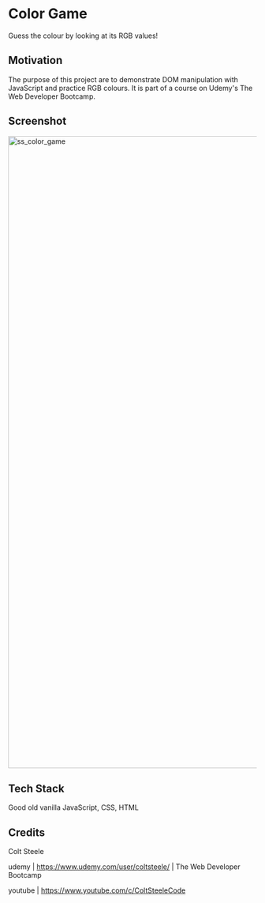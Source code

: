 # Color Game

Guess the colour by looking at its RGB values!

## Motivation

The purpose of this project are to demonstrate DOM manipulation with JavaScript and practice RGB colours. It is part of a course on Udemy's The Web Developer Bootcamp.

## Screenshot

<img width="1280" alt="ss_color_game" src="https://user-images.githubusercontent.com/45683565/78733537-937fba00-78fa-11ea-87ea-53a9773d0eab.png">

## Tech Stack

Good old vanilla JavaScript, CSS, HTML

## Credits

Colt Steele

udemy | https://www.udemy.com/user/coltsteele/ | The Web Developer Bootcamp

youtube | https://www.youtube.com/c/ColtSteeleCode